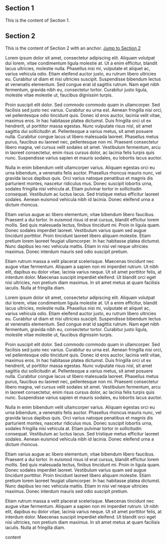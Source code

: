 ## Section 1
This is the content of Section 1.

## Section 2
This is the content of Section 2 with an anchor.
[Jump to Section 2](#my-anchor)


Lorem ipsum dolor sit amet, consectetur adipiscing elit. Aliquam volutpat dui lorem, vitae condimentum ligula molestie at. Ut a enim efficitur, blandit lacus ultricies, molestie nulla. Phasellus nisi mi, vulputate et aliquet ac, varius vehicula odio. Etiam eleifend auctor justo, eu rutrum libero ultricies eu. Curabitur ut diam et nisi ultricies suscipit. Suspendisse bibendum lectus at venenatis elementum. Sed congue erat id sagittis rutrum. Nam eget nibh fermentum, gravida nibh eu, consectetur tortor. Curabitur justo ligula, molestie vitae molestie ut, faucibus dignissim turpis.

Proin suscipit elit dolor. Sed commodo commodo quam in ullamcorper. Sed facilisis sed justo nec varius. Curabitur eu urna est. Aenean fringilla nisi orci, vel pellentesque odio tincidunt quis. Donec id eros auctor, lacinia velit vitae, maximus eros. In hac habitasse platea dictumst. Duis fringilla orci ut ex hendrerit, ut porttitor massa egestas. Nunc vulputate risus nisl, sit amet sagittis dui sollicitudin at. Pellentesque a varius metus, sit amet posuere nulla. Curabitur congue lacus ut libero malesuada laoreet. Phasellus metus purus, faucibus eu laoreet nec, pellentesque non mi. Praesent consectetur libero magna, vel cursus velit sodales sit amet. Vestibulum fermentum, arcu in laoreet consectetur, enim risus cursus dolor, ac lacinia felis turpis quis nunc. Suspendisse varius sapien et mauris sodales, eu lobortis lacus auctor.

Nulla in enim bibendum velit ullamcorper varius. Aliquam egestas orci eu urna bibendum, a venenatis felis auctor. Phasellus rhoncus mauris nunc, vel gravida lacus dapibus quis. Orci varius natoque penatibus et magnis dis parturient montes, nascetur ridiculus mus. Donec suscipit lobortis urna, sodales fringilla nisi vehicula at. Etiam pulvinar tortor in sollicitudin consequat. Vestibulum ac luctus lacus. Sed tristique metus efficitur laoreet sodales. Aenean euismod vehicula nibh id lacinia. Donec eleifend urna a dictum rhoncus.

Etiam varius augue ac libero elementum, vitae bibendum libero faucibus. Praesent a dui tortor. In euismod risus id erat cursus, blandit efficitur lorem mollis. Sed quis malesuada lectus, finibus tincidunt mi. Proin in ligula quam. Donec sodales imperdiet laoreet. Vestibulum varius quam sed augue tincidunt porttitor. Proin tincidunt laoreet libero aliquam molestie. Etiam pretium lorem laoreet feugiat ullamcorper. In hac habitasse platea dictumst. Nunc dapibus leo nec vehicula mattis. Etiam in nisi vel neque ultricies maximus. Donec interdum mauris sed odio suscipit pretium.

Etiam rutrum massa a velit placerat scelerisque. Maecenas tincidunt nec augue vitae fermentum. Aliquam a sapien non mi imperdiet rutrum. Ut nibh elit, dapibus eu dolor vitae, lacinia varius neque. Ut sit amet porttitor felis, at interdum dolor. Maecenas suscipit imperdiet eleifend. Ut blandit orci eget nisi ultricies, non pretium diam maximus. In sit amet metus at quam facilisis iaculis. Nulla at fringilla diam. 

Lorem ipsum dolor sit amet, consectetur adipiscing elit. Aliquam volutpat dui lorem, vitae condimentum ligula molestie at. Ut a enim efficitur, blandit lacus ultricies, molestie nulla. Phasellus nisi mi, vulputate et aliquet ac, varius vehicula odio. Etiam eleifend auctor justo, eu rutrum libero ultricies eu. Curabitur ut diam et nisi ultricies suscipit. Suspendisse bibendum lectus at venenatis elementum. Sed congue erat id sagittis rutrum. Nam eget nibh fermentum, gravida nibh eu, consectetur tortor. Curabitur justo ligula, molestie vitae molestie ut, faucibus dignissim turpis.

Proin suscipit elit dolor. Sed commodo commodo quam in ullamcorper. Sed facilisis sed justo nec varius. Curabitur eu urna est. Aenean fringilla nisi orci, vel pellentesque odio tincidunt quis. Donec id eros auctor, lacinia velit vitae, maximus eros. In hac habitasse platea dictumst. Duis fringilla orci ut ex hendrerit, ut porttitor massa egestas. Nunc vulputate risus nisl, sit amet sagittis dui sollicitudin at. Pellentesque a varius metus, sit amet posuere nulla. Curabitur congue lacus ut libero malesuada laoreet. Phasellus metus purus, faucibus eu laoreet nec, pellentesque non mi. Praesent consectetur libero magna, vel cursus velit sodales sit amet. Vestibulum fermentum, arcu in laoreet consectetur, enim risus cursus dolor, ac lacinia felis turpis quis nunc. Suspendisse varius sapien et mauris sodales, eu lobortis lacus auctor.

Nulla in enim bibendum velit ullamcorper varius. Aliquam egestas orci eu urna bibendum, a venenatis felis auctor. Phasellus rhoncus mauris nunc, vel gravida lacus dapibus quis. Orci varius natoque penatibus et magnis dis parturient montes, nascetur ridiculus mus. Donec suscipit lobortis urna, sodales fringilla nisi vehicula at. Etiam pulvinar tortor in sollicitudin consequat. Vestibulum ac luctus lacus. Sed tristique metus efficitur laoreet sodales. Aenean euismod vehicula nibh id lacinia. Donec eleifend urna a dictum rhoncus.

Etiam varius augue ac libero elementum, vitae bibendum libero faucibus. Praesent a dui tortor. In euismod risus id erat cursus, blandit efficitur lorem mollis. Sed quis malesuada lectus, finibus tincidunt mi. Proin in ligula quam. Donec sodales imperdiet laoreet. Vestibulum varius quam sed augue tincidunt porttitor. Proin tincidunt laoreet libero aliquam molestie. Etiam pretium lorem laoreet feugiat ullamcorper. In hac habitasse platea dictumst. Nunc dapibus leo nec vehicula mattis. Etiam in nisi vel neque ultricies maximus. Donec interdum mauris sed odio suscipit pretium.

Etiam rutrum massa a velit placerat scelerisque. Maecenas tincidunt nec augue vitae fermentum. Aliquam a sapien non mi imperdiet rutrum. Ut nibh elit, dapibus eu dolor vitae, lacinia varius neque. Ut sit amet porttitor felis, at interdum dolor. Maecenas suscipit imperdiet eleifend. Ut blandit orci eget nisi ultricies, non pretium diam maximus. In sit amet metus at quam facilisis iaculis. Nulla at fringilla diam. 


<a id="my-anchor">content</a>
